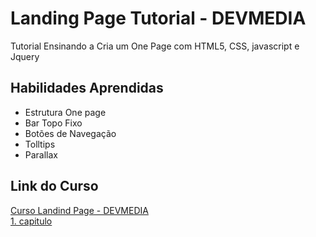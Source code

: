 # Landing Page Tutorial - DEVMEDIA  
Tutorial Ensinando a Cria um One Page com HTML5, CSS, javascript e Jquery  
## Habilidades Aprendidas  
 - Estrutura One page
 - Bar Topo Fixo
 - Botões de Navegação
 - Tolltips
 - Parallax  
 ## Link do Curso  
 [Curso Landind Page - DEVMEDIA](https://www.devmedia.com.br/curso/landing-page-como-criar-um-layout-com-html-css-e-javascript/1960)  
 [ 1. capitulo](#landing-page-tutorial---devmedia)
